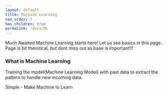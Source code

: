 ```yaml
---
layout: default
title: Machine Learning
nav_order: 7
has_children: true
permalink: /docs/ML
---
```


Much Awaited Machine Learning starts here! Let us see basics in this page.. Page is bit therotical, but dont miss out as base is important!!! 
### What is Machine Learning
Training the model(Machine Learning Model) with past data to extract the pattern to handle new incoming data. 

Simple - Make Machine to Learn 

